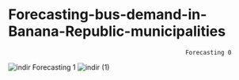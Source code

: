 # Forecasting-bus-demand-in-Banana-Republic-municipalities
                                                      Forecasting 0
![indir](https://user-images.githubusercontent.com/97463861/208315752-d6a03896-ccfe-4daf-bacb-1d439d6e7898.png)
                                                      Forecasting 1
![indir (1)](https://user-images.githubusercontent.com/97463861/208315759-a4345a90-7a3a-4d8c-b932-1ae49b17228d.png)
